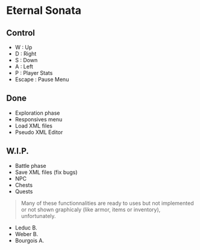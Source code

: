 # Eternal Sonata

## Control
- W : Up
- D : Right
- S : Down
- A : Left
- P : Player Stats
- Escape : Pause Menu

## Done
- Exploration phase
- Responsives menu
- Load XML files
- Pseudo XML Editor

## W.I.P.
- Battle phase
- Save XML files (fix bugs)
- NPC
- Chests
- Quests

> Many of these functionnalities are ready to uses but not implemented
> or not shown graphicaly (like armor, items or inventory), unfortunately.

- Leduc B.
- Weber B.
- Bourgois A.
